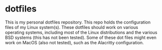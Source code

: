 # dotfiles

This is my personal dotfiles repository. This repo holds the configuration files of my Linux system(s). These dotfiles should work on various operating systems, including most of the Linux distributions and the various BSD systems (this has not been tested). Some of these dot files might even work on MacOS (also not tested), such as the Alacritty configuration.